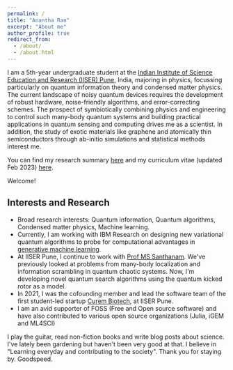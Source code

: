 ```yaml
---
permalink: /
title: "Anantha Rao"
excerpt: "About me"
author_profile: true
redirect_from: 
  - /about/
  - /about.html
---
```

  I am a 5th-year undergraduate student at the [Indian Institute of Science Education and Research (IISER) Pune](https://www.iiserpune.ac.in/), India, majoring in physics, focussing particularly on quantum information theory and condensed matter physics. The current landscape of noisy quantum devices requires the development of robust hardware, noise-friendly algorithms, and error-correcting schemes. The prospect of symbiotically combining physics and engineering to control such many-body quantum systems and building practical applications in quantum sensing and computing drives me as a scientist. In addition, the study of exotic materials like graphene and atomically thin semiconductors through ab-initio simulations and statistical methods interest me.
  
You can find my research summary <a href="https://raw.githubusercontent.com/Anantha-Rao12/Anantha-Rao12.github.io/master/files/AnanthaRao-WorkSummary.pdf" target="_blank">here</a> and my curriculum vitae (updated Feb 2023) <a href="https://raw.githubusercontent.com/Anantha-Rao12/Anantha-Rao12.github.io/master/files/AnanthaRao_CV.pdf" target="_blank">here</a>.


Welcome!

## Interests and Research 
- Broad research interests: Quantum information, Quantum algorithms, Condensed matter physics, Machine learning.
- Currently, I am working with IBM Research on designing new variational quantum algorithms to probe for computational advantages in [generative machine learning](https://en.wikipedia.org/wiki/Generative_model). 
- At IISER Pune, I continue to work with <a href="http://www.iiserpune.ac.in/~santh/" target="_blank">Prof MS Santhanam</a>. We've previously looked at problems from many-body localization and information scrambling in quantum chaotic systems. Now, I'm developing novel quantum search algorithms using the quantum kicked rotor as a model. 
- In 2021, I was the cofounding member and lead the software team of the first student-led startup <a href="https://curembiotech.com/" target="_blank">Curem Biotech</a>, at IISER Pune.
- I am an avid supporter of FOSS (Free and Open source software) and have also contributed to various open source organizations (Julia, iGEM and ML4SCI) 
 

I play the guitar, read non-fiction books and write blog posts about science. I've lately been gardening but haven't been very good at that. I believe in "Learning everyday and contributing to the society". Thank you for staying by. Goodspeed. 


